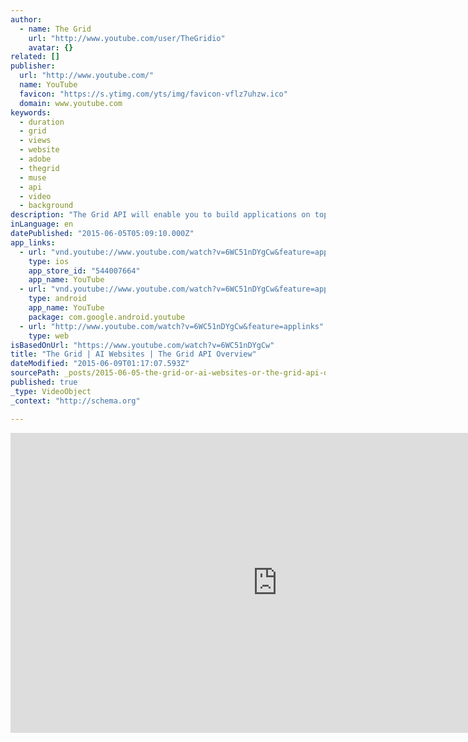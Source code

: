 ```yaml
---
author:
  - name: The Grid
    url: "http://www.youtube.com/user/TheGridio"
    avatar: {}
related: []
publisher:
  url: "http://www.youtube.com/"
  name: YouTube
  favicon: "https://s.ytimg.com/yts/img/favicon-vflz7uhzw.ico"
  domain: www.youtube.com
keywords:
  - duration
  - grid
  - views
  - website
  - adobe
  - thegrid
  - muse
  - api
  - video
  - background
description: "The Grid API will enable you to build applications on top of The Grid Platform - check out our API docs here: http://developer.thegrid.io There are no artificial limitations in The Grid API; all the capabilities that the official Grid apps use are available, and anyone with an active subscription to The Grid can access the API."
inLanguage: en
datePublished: "2015-06-05T05:09:10.000Z"
app_links:
  - url: "vnd.youtube://www.youtube.com/watch?v=6WC51nDYgCw&feature=applinks"
    type: ios
    app_store_id: "544007664"
    app_name: YouTube
  - url: "vnd.youtube://www.youtube.com/watch?v=6WC51nDYgCw&feature=applinks"
    type: android
    app_name: YouTube
    package: com.google.android.youtube
  - url: "http://www.youtube.com/watch?v=6WC51nDYgCw&feature=applinks"
    type: web
isBasedOnUrl: "https://www.youtube.com/watch?v=6WC51nDYgCw"
title: "The Grid | AI Websites | The Grid API Overview"
dateModified: "2015-06-09T01:17:07.593Z"
sourcePath: _posts/2015-06-05-the-grid-or-ai-websites-or-the-grid-api-overview.md
published: true
_type: VideoObject
_context: "http://schema.org"

---
```

<iframe src="https://cdn.embedly.com/widgets/media.html?src=https%3A%2F%2Fwww.youtube.com%2Fembed%2F6WC51nDYgCw%3Ffeature%3Doembed&amp;url=https%3A%2F%2Fwww.youtube.com%2Fwatch%3Fv%3D6WC51nDYgCw&amp;image=https%3A%2F%2Fi.ytimg.com%2Fvi%2F6WC51nDYgCw%2Fhqdefault.jpg&amp;key=b7d04c9b404c499eba89ee7072e1c4f7&amp;type=text%2Fhtml&amp;schema=youtube" width="854" height="480" scrolling="no" frameborder="0" allowfullscreen="allowfullscreen" style=""></iframe>